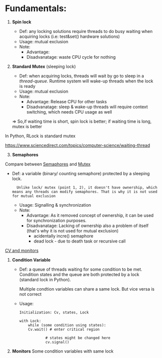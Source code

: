# Fundamentals:

1. **Spin lock**
    - Def: any locking solutions require threads to do busy waiting when acquiring locks (i.e: test&set() hardware solutions)
    - Usage: mutual exclusion
    - Note:
        - Advantage:
        - Disadvanatage: waste CPU cycle for nothing
2. **Standard Mutex** (sleeping lock)

    - Def: when acquiring locks, threads will wait by go to sleep in a _thread-queue_. Runtime system will wake-up threads when the lock is ready
    - Usage: mutual exclusion
    - Note:
        - Advantage: Release CPU for other tasks
        - Disadvanatage: sleep & wake-up threads will require context switching, which needs CPU usage as well

    => So,if waiting time is short, spin lock is better; if waiting time is long, mutex is better

In Python, RLock is standard mutex

https://www.sciencedirect.com/topics/computer-science/waiting-thread

3. **Semaphores**

Compare between [Semaphores](https://blog.feabhas.com/2009/09/mutex-vs-semaphores-%E2%80%93-part-1-semaphores/) and [Mutex](https://blog.feabhas.com/2009/09/mutex-vs-semaphores-%e2%80%93-part-2-the-mutex/)

-   Def: a variable (binary/ counting semaphore) protected by a sleeping lock.

          Unlike lock/ mutex (point 1, 2), it doesn't have ownership, which means any threads can modify semaphores. That is why it is not used for mutual exclusion

    -   Usage: Signalling & synchronization
    -   Note:
        -   Advantage: As it removed concept of ownership, it can be used for synchronization purposes.
        -   Disadvanatage: Lacking of ownership also a problem of itself (that's why it is not used for mutual exclusion)
            -   acidentally incre() semaphore
            -   dead lock - due to death task or recursive call

[CV and monitors](https://people.eecs.berkeley.edu/~kubitron/courses/cs162-F10/hand-outs/synch.html)

1.  **Condition Variable**

    -   Def: a queue of threads waiting for some condition to be met. Condition states and the queue are both protected by a lock (standard lock in Python).

        Multiple condtion variables can share a same lock. But vice versa is not correct

    -   Usage:

        ```
        Initialization: Cv, states, Lock

        with Lock:
            while (some condition using states):
            Cv.wait() # enter critical region

                    # states might be changed here
                    cv.signal()
        ```

2.  **Monitors**
    Some condition variables with same lock
